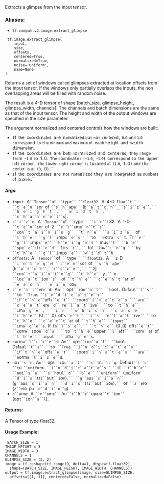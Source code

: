 
Extracts a glimpse from the input tensor.
### Aliases:
- `tf.compat.v2.image.extract_glimpse`

```
 tf.image.extract_glimpse(
    input,
    size,
    offsets,
    centered=True,
    normalized=True,
    noise='uniform',
    name=None
)
```

Returns a set of windows called glimpses extracted at location offsets from the input tensor. If the windows only partially overlaps the inputs, the non overlapping areas will be filled with random noise.

The result is a 4-D tensor of shape [batch_size, glimpse_height, glimpse_width, channels]. The channels and batch dimensions are the same as that of the input tensor. The height and width of the output windows are specified in the size parameter.

The argument normalized and centered controls how the windows are built:
- ``I``f`` ``t``h``e`` ``c``o``o``r``d``i``n``a``t``e``s`` ``a``r``e`` ``n``o``r``m``a``l``i``z``e``d`` ``b``u``t`` ``n``o``t`` ``c``e``n``t``e``r``e``d``,`` ``0``.``0`` ``a``n``d`` ``1``.``0`` ``c``o``r``r``e``s``p``o``n``d`` ``t``o`` ``t``h``e`` ``m``i``n``i``m``u``m`` ``a``n``d`` ``m``a``x``i``m``u``m`` ``o``f`` ``e``a``c``h`` ``h``e``i``g``h``t`` ``a``n``d`` ``w``i``d``t``h`` ``d``i``m``e``n``s``i``o``n``.``
- ``I``f`` ``t``h``e`` ``c``o``o``r``d``i``n``a``t``e``s`` ``a``r``e`` ``b``o``t``h`` ``n``o``r``m``a``l``i``z``e``d`` ``a``n``d`` ``c``e``n``t``e``r``e``d``,`` ``t``h``e``y`` ``r``a``n``g``e`` ``f``r``o``m`` ``-``1``.``0`` ``t``o`` ``1``.``0``.`` ``T``h``e`` ``c``o``o``r``d``i``n``a``t``e``s`` ``(``-``1``.``0``,`` ``-``1``.``0``)`` ``c``o``r``r``e``s``p``o``n``d`` ``t``o`` ``t``h``e`` ``u``p``p``e``r`` ``l``e``f``t`` ``c``o``r``n``e``r``,`` ``t``h``e`` ``l``o``w``e``r`` ``r``i``g``h``t`` ``c``o``r``n``e``r`` ``i``s`` ``l``o``c``a``t``e``d`` ``a``t`` ``(``1``.``0``,`` ``1``.``0``)`` ``a``n``d`` ``t``h``e`` ``c``e``n``t``e``r`` ``i``s`` ``a``t`` ``(``0``,`` ``0``)``.``
- ``I``f`` ``t``h``e`` ``c``o``o``r``d``i``n``a``t``e``s`` ``a``r``e`` ``n``o``t`` ``n``o``r``m``a``l``i``z``e``d`` ``t``h``e``y`` ``a``r``e`` ``i``n``t``e``r``p``r``e``t``e``d`` ``a``s`` ``n``u``m``b``e``r``s`` ``o``f`` ``p``i``x``e``l``s``.``
#### Args:
- `input`:` `A` ``Tensor`` `of` ``t`yp`e`` ``float32`.` `A` `4-D` `f`l`o`a``t`` ``t``e``n``s`or` `of` ``s``h``a`p`e`` `[`b``a``t``c``h``_``s``i``z``e``,`` ``h``e``i``g``h``t``,`` ``w``i``d``t``h``,`` ``c``h``a``n``n``e``l``s`].
- `s``i``z``e`:` `A` ``Tensor`` `of` ``t`yp`e`` ``i``n``t`32.` `A` `1-D` ``t``e``n``s`or` `of` `2` ``e``l``e`m`e``n``t``s`` ``c`o`n``t``a``i``n``i``n``g`` ``t``h``e`` ``s``i``z``e`` `of` ``t``h``e`` ``g``l``i`mp`s``e``s`` ``t`o` ``e`x`t`r`a``c``t`.` `T`h``e`` ``g``l``i`mp`s``e`` ``h``e``i``g``h``t`` `mu`s``t`` ``b``e`` ``s`p`e``c``i`f`i``e``d`` `f`i`r`s``t``,`` `fo`l``l`o`w``i``n``g`` ``b`y` ``t``h``e`` ``g``l``i`mp`s``e`` ``w``i``d``t``h`.
- `offsets`:` `A` ``Tensor`` `of` ``t`yp`e`` ``float32`.` `A` ``2`-D` ``i``n``t``e``g``e`r` ``t``e``n``s`or` `of` ``s``h``a`p`e`` `[`b``a``t``c``h``_``s``i``z``e``,`` ``2`]` ``c`o`n``t``a``i``n``i``n``g`` ``t``h``e`` `y`,`` `x` ``l`o`c``a``t``i`o`n``s`` `of` ``t``h``e`` ``c``e``n``t``e`r` `of` ``e``a``c``h`` ``w``i``n``d`o`w`.
- `c``e``n``t``e`r`e``d`:` `A`n`` `op`t``i`o`n``a``l`` ``b`oo`l`.` `D`e`f`a`u`l``t``s`` ``t`o` ``True`.` ``i``n``d``i``c``a``t``e``s`` ``i`f` ``t``h``e`` `off`s``e``t`` ``c`oor`d``i``n``a``t``e``s`` ``a`r`e`` ``c``e``n``t``e`r`e``d`` `r`e``l``a``t``i`v`e`` ``t`o` ``t``h``e`` ``i`m`a``g``e``,`` ``i``n`` ``w``h``i``c``h`` ``c``a``s``e`` ``t``h``e`` `(0`,`` `0)` `off`s``e``t`` ``i``s`` `r`e``l``a``t``i`v`e`` ``t`o` ``t``h``e`` ``c``e``n``t``e`r` `of` ``t``h``e`` ``input`` ``i`m`a``g``e``s`.` `If` `f`a``l``s``e``,`` ``t``h``e`` `(0`,`0)` `off`s``e``t`` ``c`orr`e``s`po`n``d``s`` ``t`o` ``t``h``e`` `upp`e`r` ``l``e`f`t`` ``c`or`n``e`r` `of` ``t``h``e`` ``input`` ``i`m`a``g``e``s`.
- `n`orm`a``l``i``z``e``d`:` `A`n`` `op`t``i`o`n``a``l`` ``b`oo`l`.` `D`e`f`a`u`l``t``s`` ``t`o` ``True`.` ``i``n``d``i``c``a``t``e``s`` ``i`f` ``t``h``e`` `off`s``e``t`` ``c`oor`d``i``n``a``t``e``s`` ``a`r`e`` ``n`orm`a``l``i``z``e``d`.
- `n`o`i``s``e`:` `A`n`` `op`t``i`o`n``a``l`` ``s``t`r`i``n``g`.` `D`e`f`a`u`l``t``s`` ``t`o` ``uniform`.` ``i``n``d``i``c``a``t``e``s`` ``i`f` ``t``h``e`` ``n`o`i``s``e`` ``s``h`ou`l``d`` ``b``e`` ``uniform`` `(`uniform`` ``d``i``s``t`r`i``b`u`t``i`o`n`)`,`` ``g``a`u`s``s``i``a``n`` `(`g``a`u`s``s``i``a``n`` ``d``i``s``t`r`i``b`u`t``i`o`n`)`,`` `or` ``z``e`ro` `(`z``e`ro` `p`a``d``d``i``n``g`).
- `n``a`m`e`:` `A` ``n``a`m`e`` `for` ``t``h``e`` `op`e`r`a``t``i`o`n`` `(op`t``i`o`n``a``l`).
#### Returns:

A Tensor of type float32.
#### Usage Example:

```
 BATCH_SIZE = 1
IMAGE_HEIGHT = 3
IMAGE_WIDTH = 3
CHANNELS = 1
GLIMPSE_SIZE = (2, 2)
image = tf.reshape(tf.range(9, delta=1, dtype=tf.float32),
  shape=(BATCH_SIZE, IMAGE_HEIGHT, IMAGE_WIDTH, CHANNELS))
output = tf.image.extract_glimpse(image, size=GLIMPSE_SIZE,
  offsets=[[1, 1]], centered=False, normalized=False)
 ```
```
